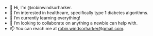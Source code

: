 - 👋 Hi, I’m @robinwindsorharker.
- 👀 I’m interested in healthcare, specifically type 1 diabetes algorithms.
- 🌱 I’m currently learning everything!
- 💞️ I’m looking to collaborate on anything a newbie can help with.
- 📫 You can reach me at robin.windsorharker@gmail.com.
<!---
robinwindsorharker/robinwindsorharker is a ✨ special ✨ repository because its `README.md` (this file) appears on your GitHub profile.
You can click the Preview link to take a look at your changes.
--->
